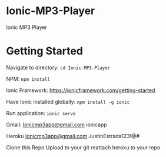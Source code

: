 # Ionic-MP3-Player
Ionic MP3 Player

# Getting Started

Navigate to directory:
`cd Ionic-MP3-Player`

NPM:
`npm install`

Ionic Framework:
https://ionicframework.com/getting-started

Have Ionic installed globally:
`npm install -g ionic`

Run application:
`ionic serve`



Gmail:
Ionicmp3app@gmail.com
ionicapp

Heroku
Ionicmp3app@gmail.com
JustinEstrada123!@#



Clone this Repo
Upload to your git
reattach heroku to your repo
